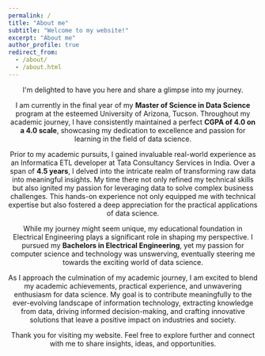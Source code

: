 ```yaml
---
permalink: /
title: "About me"
subtitle: "Welcome to my website!"
excerpt: "About me"
author_profile: true
redirect_from: 
  - /about/
  - /about.html
---
```

<div style="text-align: center; font-size: 14px;">
  <p style="line-height: 1.5;">

I'm delighted to have you here and share a glimpse into my journey.

I am currently in the final year of my **Master of Science in Data Science** program at the esteemed University of Arizona, Tucson. Throughout my academic journey, I have consistently maintained a perfect **CGPA of 4.0 on a 4.0 scale**, showcasing my dedication to excellence and passion for learning in the field of data science.

Prior to my academic pursuits, I gained invaluable real-world experience as an Informatica ETL developer at Tata Consultancy Services in India. Over a span of **4.5 years**, I delved into the intricate realm of transforming raw data into meaningful insights. My time there not only refined my technical skills but also ignited my passion for leveraging data to solve complex business challenges. This hands-on experience not only equipped me with technical expertise but also fostered a deep appreciation for the practical applications of data science.

While my journey might seem unique, my educational foundation in Electrical Engineering plays a significant role in shaping my perspective. I pursued my **Bachelors in Electrical Engineering**, yet my passion for computer science and technology was unswerving, eventually steering me towards the exciting world of data science.

As I approach the culmination of my academic journey, I am excited to blend my academic achievements, practical experience, and unwavering enthusiasm for data science. My goal is to contribute meaningfully to the ever-evolving landscape of information technology, extracting knowledge from data, driving informed decision-making, and crafting innovative solutions that leave a positive impact on industries and society.

Thank you for visiting my website. Feel free to explore further and connect with me to share insights, ideas, and opportunities.

  </p>
</div>
